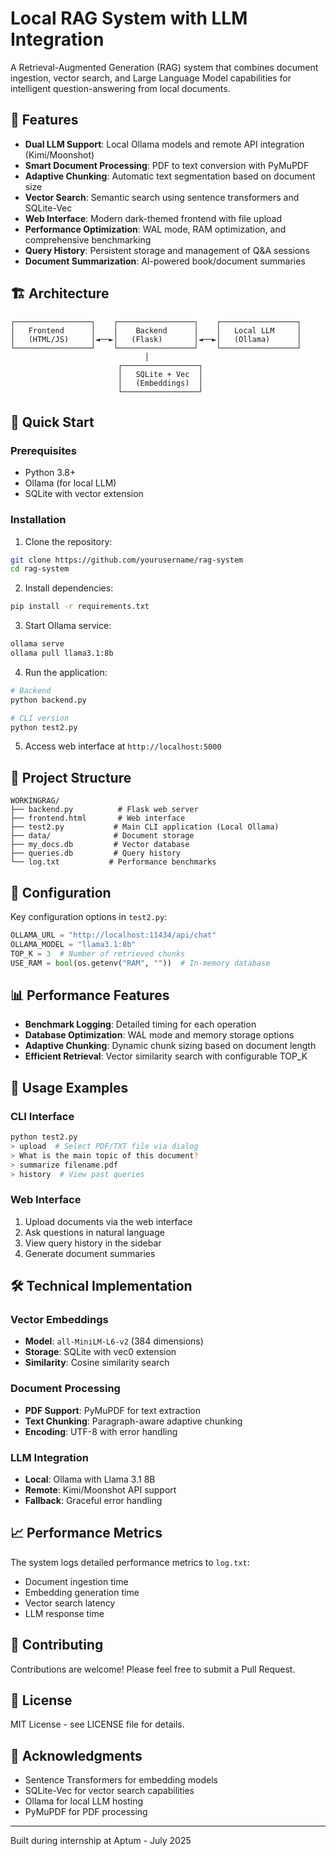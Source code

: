# Local RAG System with LLM Integration

A Retrieval-Augmented Generation (RAG) system that combines document ingestion, vector search, and Large Language Model capabilities for intelligent question-answering from local documents.

## 🌟 Features

- **Dual LLM Support**: Local Ollama models and remote API integration (Kimi/Moonshot)
- **Smart Document Processing**: PDF to text conversion with PyMuPDF
- **Adaptive Chunking**: Automatic text segmentation based on document size
- **Vector Search**: Semantic search using sentence transformers and SQLite-Vec
- **Web Interface**: Modern dark-themed frontend with file upload
- **Performance Optimization**: WAL mode, RAM optimization, and comprehensive benchmarking
- **Query History**: Persistent storage and management of Q&A sessions
- **Document Summarization**: AI-powered book/document summaries

## 🏗️ Architecture

```
┌─────────────────┐    ┌─────────────────┐    ┌─────────────────┐
│   Frontend      │    │    Backend      │    │   Local LLM     │
│   (HTML/JS)     │◄──►│   (Flask)       │◄──►│   (Ollama)      │
└─────────────────┘    └─────────────────┘    └─────────────────┘
                              │
                        ┌─────────────────┐
                        │   SQLite + Vec  │
                        │   (Embeddings)  │
                        └─────────────────┘
```

## 🚀 Quick Start

### Prerequisites
- Python 3.8+
- Ollama (for local LLM)
- SQLite with vector extension

### Installation

1. Clone the repository:
```bash
git clone https://github.com/yourusername/rag-system
cd rag-system
```

2. Install dependencies:
```bash
pip install -r requirements.txt
```

3. Start Ollama service:
```bash
ollama serve
ollama pull llama3.1:8b
```

4. Run the application:
```bash
# Backend
python backend.py

# CLI version
python test2.py
```

5. Access web interface at `http://localhost:5000`

## 📁 Project Structure

```
WORKINGRAG/
├── backend.py          # Flask web server
├── frontend.html       # Web interface
├── test2.py           # Main CLI application (Local Ollama)
├── data/              # Document storage
├── my_docs.db         # Vector database
├── queries.db         # Query history
└── log.txt           # Performance benchmarks
```

## 🔧 Configuration

Key configuration options in `test2.py`:

```python
OLLAMA_URL = "http://localhost:11434/api/chat"
OLLAMA_MODEL = "llama3.1:8b"
TOP_K = 3  # Number of retrieved chunks
USE_RAM = bool(os.getenv("RAM", ""))  # In-memory database
```

## 📊 Performance Features

- **Benchmark Logging**: Detailed timing for each operation
- **Database Optimization**: WAL mode and memory storage options
- **Adaptive Chunking**: Dynamic chunk sizing based on document length
- **Efficient Retrieval**: Vector similarity search with configurable TOP_K

## 🎯 Usage Examples

### CLI Interface
```bash
python test2.py
> upload  # Select PDF/TXT file via dialog
> What is the main topic of this document?
> summarize filename.pdf
> history  # View past queries
```

### Web Interface
1. Upload documents via the web interface
2. Ask questions in natural language
3. View query history in the sidebar
4. Generate document summaries

## 🛠️ Technical Implementation

### Vector Embeddings
- **Model**: `all-MiniLM-L6-v2` (384 dimensions)
- **Storage**: SQLite with vec0 extension
- **Similarity**: Cosine similarity search

### Document Processing
- **PDF Support**: PyMuPDF for text extraction
- **Text Chunking**: Paragraph-aware adaptive chunking
- **Encoding**: UTF-8 with error handling

### LLM Integration
- **Local**: Ollama with Llama 3.1 8B
- **Remote**: Kimi/Moonshot API support
- **Fallback**: Graceful error handling

## 📈 Performance Metrics

The system logs detailed performance metrics to `log.txt`:
- Document ingestion time
- Embedding generation time
- Vector search latency
- LLM response time

## 🤝 Contributing

Contributions are welcome! Please feel free to submit a Pull Request.

## 📄 License

MIT License - see LICENSE file for details.

## 🙏 Acknowledgments

- Sentence Transformers for embedding models
- SQLite-Vec for vector search capabilities
- Ollama for local LLM hosting
- PyMuPDF for PDF processing

---

Built during internship at Aptum - July 2025

